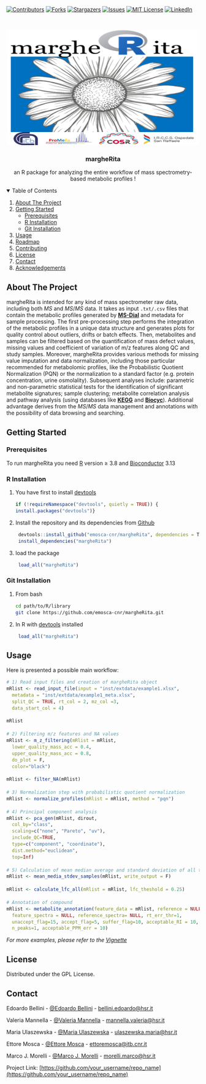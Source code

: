 
[![Contributors][contributors-shield]][contributors-url]
[![Forks][forks-shield]][forks-url]
[![Stargazers][stars-shield]][stars-url]
[![Issues][issues-shield]][issues-url]
[![MIT License][license-shield]][license-url]
[![LinkedIn][linkedin-shield]][linkedin-url]



<!-- PROJECT LOGO -->
<br />
<p align="center">
  <a href="https://github.com/emosca-cnr/margheRita">
    <img src="vignettes/images/logo.png" alt="Logo" width="500" height="300">
  </a>

  <h3 align="center"> margheRita </h3>

  <p align="center">
    an R package for analyzing the entire workflow of mass spectrometry-based metabolic profiles !
  </p>
</p>



<!-- TABLE OF CONTENTS -->
<details open="open">
  <summary>Table of Contents</summary>
  <ol>
    <li>
      <a href="#about-the-project">About The Project</a>
    </li>
    <li>
      <a href="#Getting Started">Getting Started</a>
      <ul>
        <li><a href="#Prerequisites">Prerequisites</a></li>
        <li><a href="#R installation">R Installation</a></li>
        <li><a href="#installation">Git Installation</a></li>
      </ul>
    </li>
    <li><a href="#usage">Usage</a></li>
    <li><a href="#roadmap">Roadmap</a></li>
    <li><a href="#contributing">Contributing</a></li>
    <li><a href="#license">License</a></li>
    <li><a href="#contact">Contact</a></li>
    <li><a href="#acknowledgements">Acknowledgements</a></li>
  </ol>
</details>



<!-- ABOUT THE PROJECT -->
## About The Project

margheRita is intended for any kind of mass spectrometer raw data, including both $MS$ and $MS/MS$ data. It takes as input `.txt/.csv` files that contain the metabolic profiles generated by **[MS-Dial](http://prime.psc.riken.jp/compms/msdial/main.html)** and metadata for sample processing. The first pre-processing step performs the integration of the metabolic profiles in a unique data structure and generates plots for quality control about outliers, drifts or batch effects. Then, metabolites and samples can be filtered based on the quantification of mass defect values, missing values and coefficient of variation of m/z features along QC and study samples. Moreover, margheRita provides various methods for missing value imputation and data normalization, including those particular recommended for metabolomic profiles, like the Probabilistic Quotient Normalization (PQN) or the normalization to a standard factor (e.g. protein concentration, urine osmolality). Subsequent analyses include: parametric and non-parametric statistical tests for the identification of significant metabolite signatures; sample clustering; metabolite correlation analysis and pathway analysis (using databases like **[KEGG](https://www.genome.jp/kegg/)** and **[Biocyc](https://biocyc.org)**). Additional advantage derives from the $MS/MS$ data management and annotations with the possibility of data browsing and searching.


<!-- GETTING STARTED -->
## Getting Started


### Prerequisites

To run margheRita you need [R](https://www.r-project.org/) version $\ge$ 3.8 and [Bioconductor](https://www.bioconductor.org/install/) 3.13 

### R Installation

1. You have first to install [devtools](https://cran.r-project.org/web/packages/devtools/index.html)

    ```r
    if (!requireNamespace("devtools", quietly = TRUE)) {
    install.packages("devtools")}
    ```
2. Install the repository and its dependencies from [Github](https://github.com/emosca-cnr/margheRita)

   ```r
    devtools::install_github("emosca-cnr/margheRita", dependencies = T)
    install_dependencies("margheRita")
   ```
3. load the package

   ```r
    load_all("margheRita")
   ```

### Git Installation
1. From bash

    ```sh
    cd path/to/R/library
    git clone https://github.com/emosca-cnr/margheRita.git
    ```
2. In R with [devtools](https://cran.r-project.org/web/packages/devtools/index.html) installed
   ```r
    load_all("margheRita")
   ```



<!-- USAGE EXAMPLES -->
## Usage

Here is presented a possible main workflow:   
```r
# 1) Read input files and creation of margheRita object
mRlist <- read_input_file(input = "inst/extdata/example1.xlsx", 
  metadata = "inst/extdata/example1_meta.xlsx", 
  split_QC = TRUE, rt_col = 2, mz_col =3, 
  data_start_col = 4)

mRlist

# 2) Filtering m/z features and NA values 
mRlist <- m_z_filtering(mRlist = mRlist, 
  lower_quality_mass_acc = 0.4, 
  upper_quality_mass_acc = 0.8, 
  do_plot = F, 
  color="black")

mRlist <- filter_NA(mRlist)

# 3) Normalization step with probabilistic quotient normalization
mRlist <- normalize_profiles(mRlist = mRlist, method = "pqn")

# 4) Principal component analysis
mRlist <- pca_gen(mRlist, dirout,
  col_by="class",
  scaling=c("none", "Pareto", "uv"),
  include_QC=TRUE,
  type=c("component", "coordinate"),
  dist.method="euclidean",
  top=Inf)

# 5) Calculation of mean median average and standard deviation of all the samples and FC for all comparisons 
mRlist <- mean_media_stdev_samples(mRlist, write_output = F)

mRlist <- calculate_lfc_all(mRlist = mRlist, lfc_theshold = 0.25)

# Annotation of compound
mRlist <- metabolite_annotation(feature_data = mRlist, reference = NULL,
  feature_spectra = NULL, reference_spectra= NULL, rt_err_thr=1,
  unaccept_flag=15, accept_flag=5, suffer_flag=10, acceptable_RI = 10,
  n_peaks=1, acceptable_PPM_err = 10)

```                                                                                               
_For more examples, please refer to the [Vignette](https://github.com/emosca-cnr/margheRita.git)_






<!-- LICENSE -->
## License

Distributed under the GPL License.



<!-- CONTACT -->
## Contact

Edoardo Bellini - [@Edoardo Bellini](https://www.researchgate.net/profile/Edordo-Bellini) - bellini.edoardo@hsr.it

Valeria Mannella - [@Valeria Mannella](https://www.researchgate.net/profile/Valeria-Mannella) - mannella.valeria@hsr.it

Maria Ulaszewska - [@Maria Ulaszewska](https://www.researchgate.net/profile/Maria-Ulaszewska) - ulaszewska.maria@hsr.it

Ettore Mosca - [@Ettore Mosca](https://www.researchgate.net/profile/Ettore-Mosca) - ettoremosca@itb.cnr.it

 Marco J. Morelli - [@Marco J. Morelli](https://www.researchgate.net/profile/Marco-Morelli) - morelli.marco@hsr.it

Project Link: [https://github.com/your_username/repo_name](https://github.com/your_username/repo_name)



<!-- MARKDOWN LINKS & IMAGES -->
<!-- https://www.markdownguide.org/basic-syntax/#reference-style-links -->
[contributors-shield]: https://img.shields.io/github/contributors/othneildrew/Best-README-Template.svg?style=for-the-badge
[contributors-url]: https://github.com/othneildrew/Best-README-Template/graphs/contributors
[forks-shield]: https://img.shields.io/github/forks/othneildrew/Best-README-Template.svg?style=for-the-badge
[forks-url]: https://github.com/othneildrew/Best-README-Template/network/members
[stars-shield]: https://img.shields.io/github/stars/othneildrew/Best-README-Template.svg?style=for-the-badge
[stars-url]: https://github.com/othneildrew/Best-README-Template/stargazers
[issues-shield]: https://img.shields.io/github/issues/othneildrew/Best-README-Template.svg?style=for-the-badge
[issues-url]: https://github.com/othneildrew/Best-README-Template/issues
[license-shield]: https://img.shields.io/github/license/othneildrew/Best-README-Template.svg?style=for-the-badge
[license-url]: https://github.com/othneildrew/Best-README-Template/blob/master/LICENSE.txt
[linkedin-shield]: https://img.shields.io/badge/-LinkedIn-black.svg?style=for-the-badge&logo=linkedin&colorB=555
[linkedin-url]: https://linkedin.com/in/othneildrew
[product-screenshot]: images/screenshot.png
